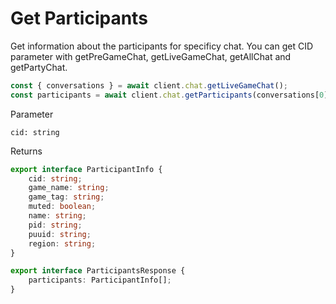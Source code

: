 # Get Participants

Get information about the participants for specificy chat.
You can get CID parameter with getPreGameChat, getLiveGameChat, getAllChat and getPartyChat.

```js
const { conversations } = await client.chat.getLiveGameChat();
const participants = await client.chat.getParticipants(conversations[0].cid);
```

Parameter

```
cid: string
```

Returns

```ts
export interface ParticipantInfo {
    cid: string;
    game_name: string;
    game_tag: string;
    muted: boolean;
    name: string;
    pid: string;
    puuid: string;
    region: string;
}

export interface ParticipantsResponse {
    participants: ParticipantInfo[];
}
```
